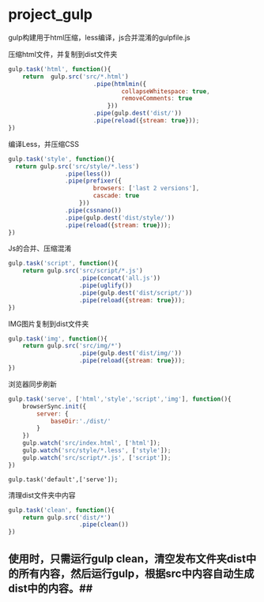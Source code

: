 # project_gulp
gulp构建用于html压缩，less编译，js合并混淆的gulpfile.js


 压缩html文件，并复制到dist文件夹

```javascript
gulp.task('html', function(){
	return	gulp.src('src/*.html')
						.pipe(htmlmin({
								collapseWhitespace: true,
								removeComments: true
							}))
						.pipe(gulp.dest('dist/'))
						.pipe(reload({stream: true}));
})
```


 编译Less，并压缩CSS 

```javascript
gulp.task('style', function(){
  return gulp.src('src/style/*.less')
			    .pipe(less())
			    .pipe(prefixer({
			    		browsers: ['last 2 versions'],
			    		cascade: true
			    	}))
			    .pipe(cssnano())
			    .pipe(gulp.dest('dist/style/'))
			    .pipe(reload({stream: true}));
})
```

 Js的合并、压缩混淆

```javascript
gulp.task('script', function(){
	return gulp.src('src/script/*.js')
					.pipe(concat('all.js'))
					.pipe(uglify())
					.pipe(gulp.dest('dist/script/'))
					.pipe(reload({stream: true}));
})
```


 IMG图片复制到dist文件夹

```javascript
gulp.task('img', function(){
	return gulp.src('src/img/*')
					.pipe(gulp.dest('dist/img/'))
					.pipe(reload({stream: true}));
})
```


 浏览器同步刷新
 

```javascript
gulp.task('serve', ['html','style','script','img'], function(){
	browserSync.init({
		server: {
			baseDir:'./dist/'
		}
	})
	gulp.watch('src/index.html', ['html']);
	gulp.watch('src/style/*.less', ['style']);
	gulp.watch('src/script/*.js', ['script']);
})
```

`gulp.task('default',['serve']);`


 清理dist文件夹中内容

```javascript
gulp.task('clean', function(){
	return gulp.src('dist/*')
					.pipe(clean())
})
```

## 使用时，只需运行gulp clean，清空发布文件夹dist中的所有内容，然后运行gulp，根据src中内容自动生成dist中的内容。##
